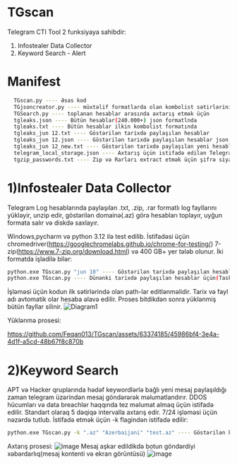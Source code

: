 # TGscan
Telegram CTI Tool
2 funksiyaya sahibdir:
1) Infostealer Data Collector
2) Keyword Search - Alert

# Manifest

```bash
  TGscan.py ---- Əsas kod
  TGjsoncreator.py ---- müxtəlif formatlarda olan kombolist sətirlərini(URL:Username:Password) emal edir və json-a dönüşdürür.
  TGSearch.py ---- toplanan hesablar arasında axtarış etmək üçün
  tgleaks.json ---- Bütün hesablar(240.000+) json formatlnda
  tgleaks.txt ---- Bütün hesablar ilkin kombolist formatında
  tgleaks_jun 12.txt ---- Göstərilən tarixdə paylaşılan hesablar
  tgleaks_jun 12.json ---- Göstərilən tarixdə paylaşılan hesablar json formatında
  tgleaks_jun 12_new.txt ---- Göstərilən tarixdə paylaşılan yeni hesablar(tgleaks.json-da olmayan)
  telegram_local_storage.json ---- Axtarış üçün istifadə edilən Telegram hesabının cookie-ləri(şifrəsiz login üçün)
  tgzip_passwords.txt ---- Zip və Rarları extract etmək üçün şifrə siyahısı
```
# 1)Infostealer Data Collector
Telegram Log hesablarında paylaşılan .txt, .zip, .rar formatlı log fayllarını yükləyir, unzip edir, göstərilən domainə(.az) görə hesabları toplayır, uyğun formata salır və diskdə saxlayır.

Windows,pycharm və python 3.12 ilə test edilib.
İstifadəsi üçün chromedriver(https://googlechromelabs.github.io/chrome-for-testing/) 7-zip(https://www.7-zip.org/download.html) və 400 GB+ yer tələb olunur. İki formatda işlədilə bilər:
```bash
python.exe TGscan.py "jun 10" ---- Göstərilən tarixdə paylaşılan hesablar üçün
python.exe TGscan.py ---- Dünənki tarixdə paylaşılan hesablar üçün(Task Scheduler-ə əlavə edilməsi üçün)
```
İşləməsi üçün kodun ilk sətirlərində olan path-lar editlənməlidir. Tarix və fayl adı avtomatik olar hesaba əlavə edilir. Proses bitdikdən sonra yüklənmiş bütün fayllar silinir.
![Diagram1](https://github.com/Feqan013/TGscan/assets/63374185/10bbf34f-6fd6-4d33-a409-cc4b2db0139f)

Yüklənmə prosesi:


https://github.com/Feqan013/TGscan/assets/63374185/45986bf4-3e4a-4d1f-a5cd-48b67f8c870b
# 2)Keyword Search
APT və Hacker qruplarında hədəf keywordlərlə bağlı yeni mesaj paylaşıldığı zaman telegram üzərindən mesaj göndərərək məlumatlandırır. DDOS hücumları və data breachlər haqqında tez məlumat almaq üçün istifadə edilir. Standart olaraq 5 dəqiqə intervalla axtarış edir. 7/24 işləməsi üçün nəzərdə tutlub.
İstifadə etmək üçün -k flagindən istifadə edilir:
```bash
python.exe TGscan.py -k ".az" "Azerbaijani" "test.az" ---- Göstərilən keywordlərlə bağlı hər-hansısa yeni mesaj paylaşılarsa istifadəçi məlumatlandırılacaq.
```
Axtarış prosesi:
![image](https://github.com/Feqan013/TGscan/assets/63374185/1e7690f1-0ac2-443b-899d-192ce32664d3)
Mesaj aşkar edildikdə botun göndərdiyi xəbərdarlıq(mesaj kontenti və ekran görüntüsü)
![image](https://github.com/Feqan013/TGscan/assets/63374185/c6d1e842-0879-4ab6-b373-a2a2286c4194)



